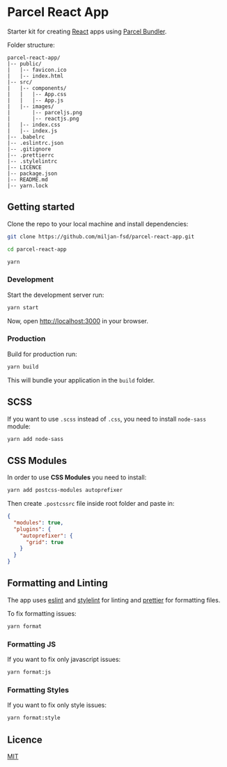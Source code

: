 # Parcel React App

Starter kit for creating [React](https://github.com/facebook/react) apps using [Parcel Bundler](https://github.com/parcel-bundler/parcel).

Folder structure:

```
parcel-react-app/
|-- public/
|   |-- favicon.ico
|   |-- index.html
|-- src/
|   |-- components/
|   |   |-- App.css
|   |   |-- App.js
|   |-- images/
|       |-- parceljs.png
|       |-- reactjs.png
|   |-- index.css
|   |-- index.js
|-- .babelrc
|-- .eslintrc.json
|-- .gitignore
|-- .prettierrc
|-- .stylelintrc
|-- LICENCE
|-- package.json
|-- README.md
|-- yarn.lock
```

## Getting started

Clone the repo to your local machine and install dependencies:

```bash
git clone https://github.com/miljan-fsd/parcel-react-app.git

cd parcel-react-app

yarn
```

### Development

Start the development server run:

```bash
yarn start
```

Now, open [http://localhost:3000](http://localhost:3000) in your browser.

### Production

Build for production run:

```bash
yarn build
```

This will bundle your application in the `build` folder.

## SCSS

If you want to use `.scss` instead of `.css`, you need to install `node-sass` module:

```bash
yarn add node-sass
```

## CSS Modules

In order to use **CSS Modules** you need to install:

```bash
yarn add postcss-modules autoprefixer
```

Then create `.postcssrc` file inside root folder and paste in:

```json
{
  "modules": true,
  "plugins": {
    "autoprefixer": {
      "grid": true
    }
  }
}
```

## Formatting and Linting

The app uses [eslint](https://github.com/eslint/eslint) and [stylelint](https://github.com/stylelint/stylelint) for linting and [prettier](https://github.com/prettier/prettier) for formatting files.

To fix formatting issues:

```bash
yarn format
```
### Formatting JS

If you want to fix only javascript issues:

```bash
yarn format:js
```

### Formatting Styles

If you want to fix only style issues:

```bash
yarn format:style
```
## Licence

[MIT](https://tldrlegal.com/license/mit-license)
